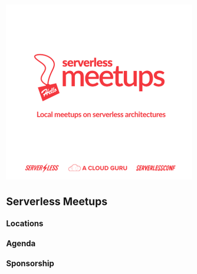 ![serverless meetups learn workshops architectures](img/logo_serverless_meetups.png)

# Serverless Meetups

## Locations
## Agenda
## Sponsorship

